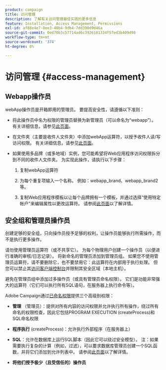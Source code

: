 ```yaml
---
product: campaign
title: 访问管理
description: 了解有关访问管理最佳实践的更多信息
feature: Installation, Access Management, Permissions
exl-id: af88e4e7-0ee3-48b4-9db4-7dd390d9d46a
source-git-commit: 0ed70b3c57714ad6c3926181334f57ed3b409d98
workflow-type: tm+mt
source-wordcount: '374'
ht-degree: 8%

---
```


# 访问管理 {#access-management}



## Webapp操作员

webApp操作员是开箱即用的管理员。 要提高安全性，请遵循以下准则：

* 将此操作员中名为权限的管理员替换为新管理员（可以命名为“webapp”）。 有关详细信息，请参见[此页面](../../platform/using/access-management.md)。

* 在文件夹（主要是收件人文件夹）中添加webApp运算符，以授予收件人读/写访问权限。 有关详细信息，请参见[此页面](../../platform/using/access-management.md)。

* 如果使用多品牌（或多地域）实例，您可能希望将Web应用程序访问权限拆分到不同的收件人文件夹。 为实现此操作，请执行以下步骤：

   1. 复制webApp运算符

   1. 为每个重复项输入一个名称。 例如：webapp_brand、webapp_brand2等。

   1. 复制Web应用程序模板以让每个品牌拥有一个模板，并通过选择“使用特定帐户”来编辑属性以更改运算符。  请参阅[此页面](../../web/using/defining-web-forms-properties.md)以了解详情。

## 安全组和管理员操作员

创建足够的安全组，只向操作员授予足够的权利，让操作员能够执行所需操作，而不是执行更多操作。

请勿使用管理员运算符（或不共享它）。 为每个物理用户创建一个操作员（以便进行准确的审核/日志记录）。 将新命名的管理员添加到管理员组。 如果您不使用管理员运算符，请不要删除它，也不要禁用它：此运算符在内部用于执行处理。 但您可以禁止其[访问客户端控制台](../../platform/using/access-management.md)并限制其安全区域（本地主机）。

避免在管理员组中添加过多操作员（或具有管理员命名权限）。 它们是功能非常强大的运算符（它们可以执行所有SQL语句，在服务器上执行命令等）。

Adobe Campaign通过[已命名权限](../../platform/using/access-management.md#named-rights)提供三个高级别权限：

* **管理** （管理员）：提供对所有内容的访问权限并允许执行所有操作，绕过所有命名的权限检查，因此它包括PROGRAM EXECUTION (createProcess)和SQL命名权限

* **程序执行** (createProcess)：允许执行外部程序（在服务器上）

* **SQL**：允许在数据库上运行SQL脚本（因此它可以绕过安全模型）。 注：如果需要执行复杂的计算（例如，过滤），可以要求数据库管理员创建一个SQL函数，并将它们添加到允许列表中。 请参阅[此页面](../../installation/using/scripting-coding-guidelines.md)以了解详情。

* **将他们授予极少（且受信任的）操作员**
